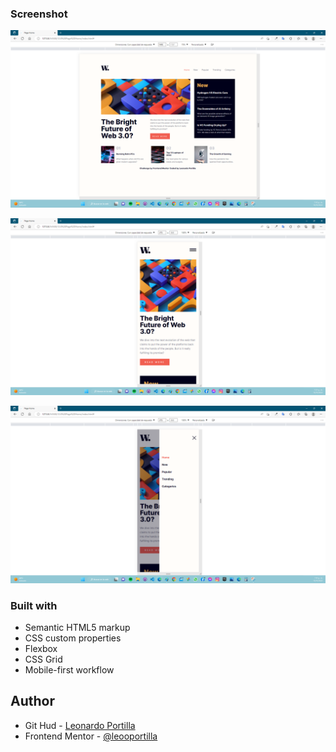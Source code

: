 ### Screenshot

<!-- Desktop -->
![](./screenshot/desktop.png)

<!-- Mobile -->
![](./screenshot/mobile.png)

<!-- Mobile menu -->
![](./screenshot/mobile__menu.png)

### Built with

- Semantic HTML5 markup
- CSS custom properties
- Flexbox
- CSS Grid
- Mobile-first workflow

## Author
- Git Hud - [Leonardo Portilla](https://github.com/leooportilla)
- Frontend Mentor - [@leooportilla](https://www.frontendmentor.io/profile/leooportilla) 
